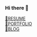 ### Hi there 👋


<a href="https://closed-cereal-0c2.notion.site/3044eaba4be240df9d5ca3b5535d2d82">📌RESUME</a><br>
<a href="https://closed-cereal-0c2.notion.site/Portfolio-0f1bea8971f24de5b0a1da678891711f">🚀PORTFOLIO</a><br>
<a href="https://blog.naver.com/dbswn2414">📜BLOG</a>


<!--
**yoonjoo-lee/yoonjoo-lee** is a ✨ _special_ ✨ repository because its `README.md` (this file) appears on your GitHub profile.

Here are some ideas to get you started:

- 🔭 I’m currently working on ...
- 🌱 I’m currently learning ...
- 👯 I’m looking to collaborate on ...
- 🤔 I’m looking for help with ...
- 💬 Ask me about ...
- 📫 How to reach me: ...
- 😄 Pronouns: ...
- ⚡ Fun fact: ...
-->
